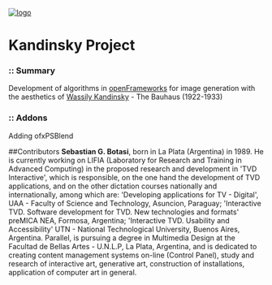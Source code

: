 [![logo](http://www.bionimio.com.ar/img/logo.jpg)](http://www.bionimio.com.ar)  
 
# Kandinsky Project

### :: Summary

Development of algorithms in [openFrameworks](http://www.openframeworks.cc/) for image generation with the aesthetics of [Wassily Kandinsky](http://en.wikipedia.org/wiki/Wassily_Kandinsky) - The Bauhaus (1922-1933) 

### :: Addons
Adding ofxPSBlend 

##Contributors 
**Sebastian G. Botasi**, born in La Plata (Argentina) in 1989.
He is currently working on LIFIA (Laboratory for Research and Training in Advanced Computing) in the proposed research and development in 'TVD Interactive', which is responsible, on the one hand the development of TVD applications, and on the other dictation courses nationally and internationally, among which are: 'Developing applications for TV - Digital', UAA - Faculty of Science and Technology, Asuncion, Paraguay; 'Interactive TVD. Software development for TVD. New technologies and formats' preMICA NEA, Formosa, Argentina; 'Interactive TVD. Usability and Accessibility' UTN - National Technological University, Buenos Aires, Argentina. Parallel, is pursuing a degree in Multimedia Design at the Facultad de Bellas Artes - U.N.L.P, La Plata, Argentina, and is dedicated to creating content management systems on-line (Control Panel), study and research of interactive art, generative art, construction of installations, application of computer art in general. 
